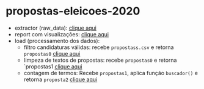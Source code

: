 # propostas-eleicoes-2020

* extractor (raw_data): [clique aqui](https://drive.google.com/file/d/1EvqYC_yNo0FYg9J0x1jE4nxPH3p579dN/view?usp=sharing)
* report com visualizações: [clique aqui](https://github.com/Transparencia-Brasil/propostas-eleicoes-2020/blob/main/report/visualizacoes.md)
* load (processamento dos dados):
  + filtro candidaturas válidas: recebe `propostass.csv` e retorna `propostas0` [clique aqui](https://github.com/Transparencia-Brasil/propostas-eleicoes-2020/blob/main/code/propostas0_candidaturas_validas.R)
  + limpeza de textos de propostas: recebe `propostas0` e retorna `propostas1 [clique aqui](https://github.com/Transparencia-Brasil/propostas-eleicoes-2020/blob/main/code/propostas1_processa_texto.R) 
  + contagem de termos: Recebe `propostas1`, aplica função `buscador()` e retorna `proposta2` [clique aqui](https://github.com/Transparencia-Brasil/propostas-eleicoes-2020/blob/main/code/propostas2_aplica_buscador.R)
